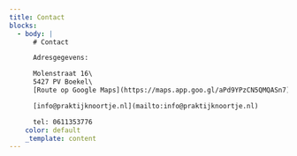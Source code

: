 ```yaml
---
title: Contact
blocks:
  - body: |
      # Contact

      Adresgegevens:

      Molenstraat 16\
      5427 PV Boekel\
      [Route op Google Maps](https://maps.app.goo.gl/aPd9YPzCN5QMQASn7)

      [info@praktijknoortje.nl](mailto:info@praktijknoortje.nl)

      tel: 0611353776
    color: default
    _template: content
---
```


